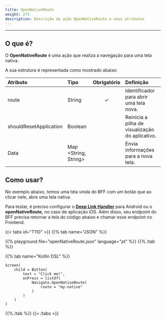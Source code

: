 ```yaml
---
title: OpenNativeRoute
weight: 273
description: Descrição da ação OpenNativeRoute e seus atributos
---
```


---

## O que é?

O **OpenNativeRoute** é uma ação que realiza a navegação para uma tela nativa.

A sua estrutura é representada como mostrado abaixo:

| **Atributo**           | **Tipo**                   | Obrigatório | **Definição**                                   |
| :--------------------- | :------------------------- | :---------: | :---------------------------------------------- |
| route                  | String                     |      ✓      | Identificador para abrir uma tela nova.         |
| shouldResetApplication | Boolean                    |             | Reinicia a pilha de visualização do aplicativo. |
| Data                   | Map &lt;String, String&gt; |             | Envia informações para a nova tela.             |

## Como usar?

No exemplo abaixo, temos uma tela vinda do BFF com um botão que ao clicar nele, abre uma tela nativa.

Para testar, é preciso configurar o [**Deep Link Handler**](/pt/home/resources/customization/beagle-for-android/deep-link-handler) para Android ou o **openNativeRoute,** no caso de aplicação iOS. Além disso, seu endpoint do BFF precisa retornar a tela do código abaixo e chamar esse endpoint no Frontend.

{{< tabs id="T110" >}}
{{% tab name="JSON" %}}

<!-- json-playground:openNativeRoute.json
{
  "_beagleComponent_" : "beagle:screenComponent",
  "child" : {
    "_beagleComponent_" : "beagle:button",
    "text" : "Click me!",
    "onPress" : [ {
      "_beagleAction_" : "beagle:openNativeRoute",
      "route" : "my-native",
      "shouldResetApplication" : false
    } ]
  }
}
-->

{{% playground file="openNativeRoute.json" language="pt" %}}
{{% /tab %}}

{{% tab name="Kotlin DSL" %}}

```
Screen(
    child = Button(
        text = "Click me!",
        onPress = listOf(
            Navigate.OpenNativeRoute(
                route = "my-native"
            )
        )
    )
)
```

{{% /tab %}}
{{< /tabs >}}
